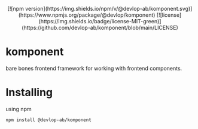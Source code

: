<p align="center">
    [![npm version](https://img.shields.io/npm/v/@devlop-ab/komponent.svg)](https://www.npmjs.org/package/@devlop/komponent)
    [![license](https://img.shields.io/badge/license-MIT-green)](https://github.com/devlop-ab/komponent/blob/main/LICENSE)
</p>

# komponent

bare bones frontend framework for working with frontend components.

# Installing

using npm

```bash
npm install @devlop-ab/komponent
```

